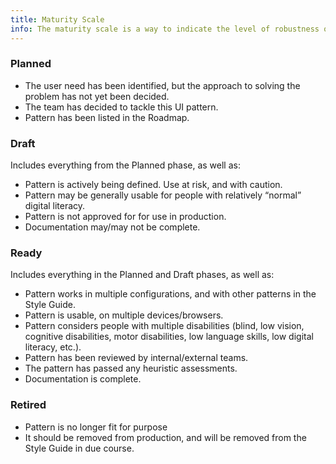 ```yaml
---
title: Maturity Scale
info: The maturity scale is a way to indicate the level of robustness of any pattern in this style guide. New patterns should be released into the style guide following these rules, assess each pattern independently.
---
```


[//]: # "TODO: Needs rewriting in relation to La Trobe"

### Planned
- The user need has been identified, but the approach to solving the problem has not yet been decided.
- The team has decided to tackle this UI pattern.
- Pattern has been listed in the Roadmap.

### Draft
Includes everything from the Planned phase, as well as:

- Pattern is actively being defined. Use at risk, and with caution.
- Pattern may be generally usable for people with relatively “normal” digital literacy.
- Pattern is not approved for for use in production.
- Documentation may/may not be complete.

### Ready
Includes everything in the Planned and Draft phases, as well as:

- Pattern works in multiple configurations, and with other patterns in the Style Guide.
- Pattern is usable, on multiple devices/browsers.
- Pattern considers people with multiple disabilities (blind, low vision, cognitive disabilities, motor disabilities, low language skills, low digital literacy, etc.).
- Pattern has been reviewed by internal/external teams.
- The pattern has passed any heuristic assessments.
- Documentation is complete.

### Retired
- Pattern is no longer fit for purpose
- It should be removed from production, and will be removed from the Style Guide in due course.